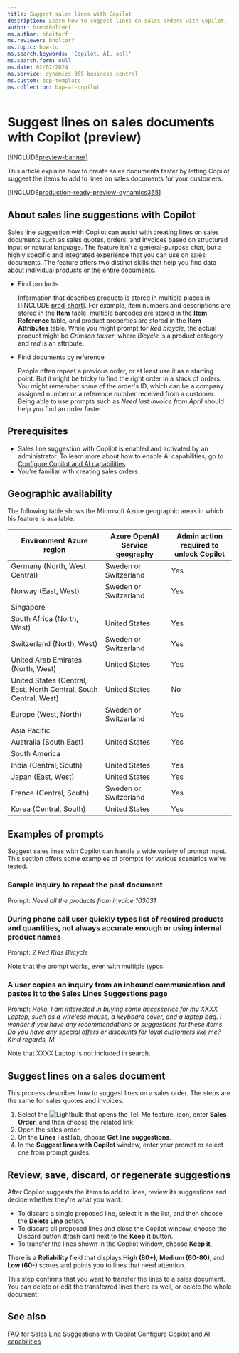 ```yaml
---
title: Suggest sales lines with Copilot
description: Learn how to suggest lines on sales orders with Copilot.
author: brentholtorf
ms.author: bholtorf
ms.reviewer: bholtorf
ms.topic: how-to
ms.search.keywords: 'Copilot, AI, sell'
ms.search.form: null
ms.date: 02/02/2024
ms.service: dynamics-365-business-central
ms.custom: bap-template
ms.collection: bap-ai-copilot
---
```


# Suggest lines on sales documents with Copilot (preview)

[!INCLUDE[preview-banner](includes/preview-banner.md)]

This article explains how to create sales documents faster by letting Copilot suggest the items to add to lines on sales documents for your customers.

[!INCLUDE[production-ready-preview-dynamics365](includes/production-ready-preview-dynamics365.md)]

## About sales line suggestions with Copilot

Sales line suggestion with Copilot can assist with creating lines on sales documents such as sales quotes, orders, and invoices based on structured input or natural language. The feature isn't a general-purpose chat, but a highly specific and integrated experience that you can use on sales documents. The feature offers two distinct skills that help you find data about individual products or the entire documents.

* Find products

  Information that describes products is stored in multiple places in [!INCLUDE [prod_short](includes/prod_short.md)]. For example, item numbers and descriptions are stored in the **Item** table, multiple barcodes are stored in the **Item Reference** table, and product properties are stored in the **Item Attributes** table. While you might prompt for *Red bicycle*, the actual product might be *Crimson tourer*, where *Bicycle* is a product category and *red* is an attribute.

* Find documents by reference

  People often repeat a previous order, or at least use it as a starting point. But it might be tricky to find the right order in a stack of orders. You might remember some of the order's ID, which can be a company assigned number or a reference number received from a customer. Being able to use prompts such as *Need last invoice from April* should help you find an order faster.

## Prerequisites

* Sales line suggestion with Copilot is enabled and activated by an administrator. To learn more about how to enable AI capabilities, go to [Configure Copilot and AI capabilities](enable-ai.md).
* You're familiar with creating sales orders.

## Geographic availability

The following table shows the Microsoft Azure geographic areas in which his feature is available.

|Environment Azure region  |Azure OpenAI Service geography   |Admin action required to unlock Copilot  |
|---------|---------|---------|
|Germany (North, West Central)     | Sweden or Switzerland        |  Yes       |
|Norway (East, West)     | Sweden or Switzerland        | Yes     |
|Singapore     |         |         |
|South Africa (North, West)     |   United States      |   Yes      |
|Switzerland (North, West)     |  Sweden or Switzerland       |    Yes     |
|United Arab Emirates (North, West)     |    United States     |   Yes     |
|United States (Central, East, North Central, South Central, West)     |   United States      |   No      |
|Europe (West, North)     |   Sweden or Switzerland      |   Yes      |
|Asia Pacific     |         |         |
|Australia (South East)     |   United States      |    Yes     |
|South America     |         |         |
|India (Central, South)     |    United States     |   Yes      |
|Japan (East, West)     |    United States     |    Yes     |
|France (Central, South)     |    Sweden or Switzerland     |    Yes     |
|Korea (Central, South)     |    United States     |    Yes     |

## Examples of prompts

Suggest sales lines with Copilot can handle a wide variety of prompt input. This section offers some examples of prompts for various scenarios we've tested.

### Sample inquiry to repeat the past document

Prompt: *Need all the products from invoice 103031*

### During phone call user quickly types list of required products and quantities, not always accurate enough or using internal product names

Prompt: *2 Red Kids Biicycle*

Note that the prompt works, even with multiple typos.

### A user copies an inquiry from an inbound communication and pastes it to the Sales Lines Suggestions page

Prompt: *Hello, I am interested in buying some accessories for my XXXX Laptop, such as a wireless mouse, a keyboard cover, and a laptop bag. I wonder if you have any recommendations or suggestions for these items. Do you have any special offers or discounts for loyal customers like me? Kind regards, M*

Note that XXXX Laptop is not included in search.

## Suggest lines on a sales document

This process describes how to suggest lines on a sales order. The steps are the same for sales quotes and invoices.

1. Select the ![Lightbulb that opens the Tell Me feature.](media/ui-search/search_small.png "Tell me what you want to do") icon, enter **Sales Order**, and then choose the related link.
1. Open the sales order.
1. On the **Lines** FastTab, choose **Get line suggestions**.
1. In the **Suggest lines with Copilot** window, enter your prompt or select one from prompt guides.

## Review, save, discard, or regenerate suggestions

After Copilot suggests the items to add to lines, review its suggestions and decide whether they're what you want:

* To discard a single proposed line, select it in the list, and then choose the **Delete Line** action.
* To discard all proposed lines and close the Copilot window, choose the Discard button (trash can) next to the **Keep it** button.
* To transfer the lines shown in the Copilot window, choose **Keep it**. 

There is a **Reliability** field that displays **High (80+)**, **Medium (60-80)**, and **Low (60-)** scores and points you to lines that need attention.

This step confirms that you want to transfer the lines to a sales document. You can delete or edit the transferred lines there as well, or delete the whole document.

## See also

[FAQ for Sales Line Suggestions with Copilot](faq-sales-suggest-sales-lines-with-copilot.md)
[Configure Copilot and AI capabilities](enable-ai.md)
